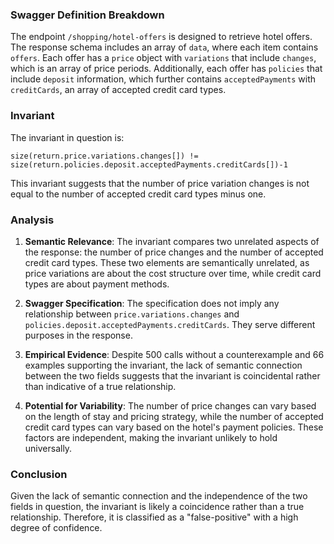 ### Swagger Definition Breakdown

The endpoint `/shopping/hotel-offers` is designed to retrieve hotel offers. The response schema includes an array of `data`, where each item contains `offers`. Each offer has a `price` object with `variations` that include `changes`, which is an array of price periods. Additionally, each offer has `policies` that include `deposit` information, which further contains `acceptedPayments` with `creditCards`, an array of accepted credit card types.

### Invariant

The invariant in question is:

`size(return.price.variations.changes[]) != size(return.policies.deposit.acceptedPayments.creditCards[])-1`

This invariant suggests that the number of price variation changes is not equal to the number of accepted credit card types minus one.

### Analysis

1. **Semantic Relevance**: The invariant compares two unrelated aspects of the response: the number of price changes and the number of accepted credit card types. These two elements are semantically unrelated, as price variations are about the cost structure over time, while credit card types are about payment methods.

2. **Swagger Specification**: The specification does not imply any relationship between `price.variations.changes` and `policies.deposit.acceptedPayments.creditCards`. They serve different purposes in the response.

3. **Empirical Evidence**: Despite 500 calls without a counterexample and 66 examples supporting the invariant, the lack of semantic connection between the two fields suggests that the invariant is coincidental rather than indicative of a true relationship.

4. **Potential for Variability**: The number of price changes can vary based on the length of stay and pricing strategy, while the number of accepted credit card types can vary based on the hotel's payment policies. These factors are independent, making the invariant unlikely to hold universally.

### Conclusion

Given the lack of semantic connection and the independence of the two fields in question, the invariant is likely a coincidence rather than a true relationship. Therefore, it is classified as a "false-positive" with a high degree of confidence.
